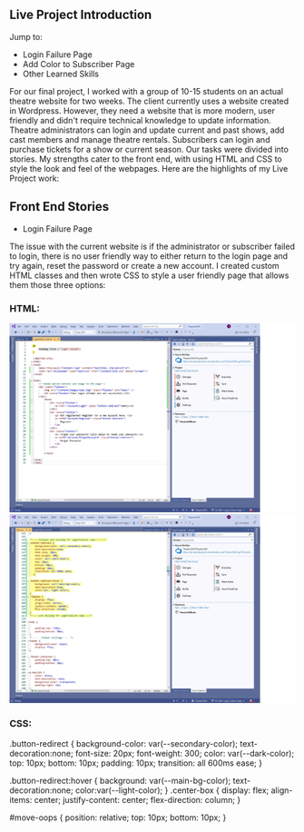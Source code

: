 ## Live Project Introduction
Jump to:
* Login Failure Page
* Add Color to Subscriber Page
* Other Learned Skills

For our final project, I worked with a group of 10-15 students on an actual theatre website for two weeks. The client currently uses a website created in Wordpress. However, they need a website that is more modern, user friendly and didn't require technical knowledge to update information. Theatre administrators can login and update current and past shows, add cast members and manage theatre rentals. Subscribers can login and purchase tickets for a show or current season. Our tasks were divided into stories. My strengths cater to the front end, with using HTML and CSS to style the look and feel of the webpages. Here are the highlights of my Live Project work:

## Front End Stories
* Login Failure Page

The issue with the current website is if the administrator or subscriber failed to login, there is no user friendly way to either return to the login page and try again, reset the password or create a new account. I created custom HTML classes and then wrote CSS to style a user friendly page that allows them those three options: 

### HTML: 
<img src="/images/LoginFailureHTML.jpg">
<img src="/images/LoginFailureCSS.jpg">

### CSS:
.button-redirect {
    background-color: var(--secondary-color);
    text-decoration:none;
    font-size: 20px;
    font-weight: 300;
    color: var(--dark-color);
    top: 10px;
    bottom: 10px;
    padding: 10px;
    transition: all 600ms ease;
   }

.button-redirect:hover {
    background: var(--main-bg-color);
    text-decoration:none;
    color:var(--light-color);
}
.center-box {
    display: flex;
    align-items: center;
    justify-content: center;
    flex-direction: column;
}

#move-oops {
    position: relative;
    top: 10px;
    bottom: 10px;
}

